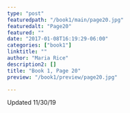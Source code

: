 ```yaml
---
type: "post"
featuredpath: "/book1/main/page20.jpg"
featuredalt: "Page20"
featured: ""
date: "2017-01-08T16:19:29-06:00"
categories: ["book1"]
linktitle: ""
author: "Maria Rice"
description2: []
title: "Book 1, Page 20"
preview: "/book1/preview/page20.jpg"

---
```


Updated 11/30/19

